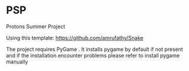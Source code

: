 # PSP
Protons Summer Project

Using this template:
    https://github.com/amrufathy/Snake

The project requires PyGame .
    It installs pygame by default if not present and if the installation encounter problems please refer to install pygame manually